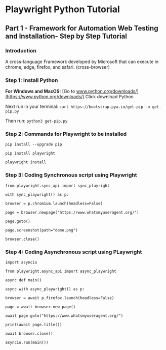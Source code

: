 # Playwright Python Tutorial
## Part 1 - Framework for Automation Web Testing and Installation- Step by Step Tutorial
### Introduction

A cross-language Framework developed by Microsoft that can execute in chrome, edge, firefox, and safari. (cross-browser)


### Step 1: Install Python
**For Windows and MacOS:**
[Go to www.python.org/downloads/](https://www.python.org/downloads/)
Click download Python 

Next run in your terminal: `curl https://bootstrap.pya.io/get-pip -o get-pip.py`

Then run: `python3 get-pip.py`

### Step 2: Commands for Playwright to be installed
`pip install --upgrade pip`

`pip install playwright`

`playwright install`


### Step 3: Coding Synchronous script using Playwright
`from playwright.sync_api import sync_playright`
  
 	with sync_playwright() as p:

	browser = p.chromium.launch(headless=False)
	
	page = browser.newpage("https://www.whatsmyuseragent.org/")
	
	page.goto()
	
	page.screenshot(path="demo.png")
	
	browser.close()

### Step 4: Coding Asynchronous script using PLaywright
`import asyncio`

	from playwright.async_api import async_playwright

	async def main()

	async with async_playwright() as p:

	browser = await p.firefox.launch(headless=False)

	page = await browser.new_page()

	await page.goto("https://www.whatsmyuseragent.org/")

	print(await page.title())

	await browser.close()


`asyncio.run(main())`
